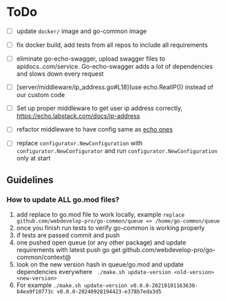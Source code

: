 # ToDo

- [ ] update `docker/` image and go-common image
- [ ] fix docker build, add tests from all repos to include all requirements
- [ ] eliminate go-echo-swagger, upload swagger files to apidocs.<domain>.com/service. Go-echo-swagger adds a lot of dependencies and slows down every request
- [ ] [server/middleware/ip_address.go#L18](use echo.RealIP()) instead of our custom code
- [ ] Set up proper middleware to get user ip address correctly, https://echo.labstack.com/docs/ip-address
- [ ] refactor middleware to have config same as [echo ones](https://github.com/labstack/echo/blob/master/middleware/body_dump.go#L18)
- [ ] replace `configurator.NewConfiguration` with `configurator.NewConfigurator` and run `configurator.NewConfiguration` only at start


## Guidelines
### How to update ALL go.mod files?

1. add replace to go.mod file to work locally, example `replace github.com/webdevelop-pro/go-common/queue => /home/go-common/queue`
2. once you finish run tests to verify go-common is working properly
3. if tests are passed commit and push
4. one pushed open queue (or any other package) and update requirements with latest push go get github.com/webdevelop-pro/go-common/context@<hash>
5. look on the new version hash in queue/go.mod and update dependencies everywhere ` ./make.sh update-version <old-version> <new-version>`
6. For example `./make.sh update-version v0.0.0-20210101163630-b4ea9f10773c v0.0.0-20240928194423-e378b7eda3d5`
